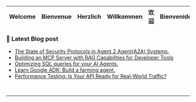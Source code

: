 
<!--[![@stentechy's Holopin board](https://holopin.me/stentechy)](https://holopin.io/@stentechy)-->

<!--[![sten's GitHub | Languages](https://stats.quine.sh/sten/languages-over-time?theme=dark)](https://quine.sh?utm_source=widgets&utm_campaign=sten)-->

<!-- <div align="center"> -->

<!----[![Typing SVG](https://readme-typing-svg.demolab.com/?lines=+_____Hi,+Welcome+🤗_____;)](https://git.io/typing-svg)-----!>
<!----[![Typing SVG](https://readme-typing-svg.demolab.com?font=consolas+Code&pause=1000&color=299F0C&width=435&lines=+_____Hi,+Welcome+🤗_____;)](https://git.io/typing-svg)-----!>

<table>
  <thead>
    <tr>
      <th>Welcome</th>
      <th>Bienvenue</th>
      <th>Herzlich</th>
      <th>Willkommen</th>
      <th>欢迎</th>
      <th>Bienvenidos</th>
      <th>स्वागत हे</th>
     </tr>
  </tbody>
</table>


<!--------</div><img src="https://media-exp1.licdn.com/dms/image/sync/C5627AQHQ-ugBoYmF7g/articleshare-shrink_800/0/1662151736890?e=1662764400&v=beta&t=MWBRF0h1sioCleaMQLRaVbsP2MeYZf3OtpQ9oiAgFzU" height=250px>------->



<!---<img src="https://c.tenor.com/a1iw8cAQKisAAAAC/dance-dance-moves.gif" width=150px  height=150px alt="please check your internet, you're missing something awesome">---!>
<!--------<img src="./mona-loading-dark.gif">----->


<!-- <br/>   -->
  
<!-- ![Top Langs](https://github-readme-stats.vercel.app/api/top-langs/?username=stenwire&theme=tokyonight) -->
 
<!-- <table>
  <thead>
        <div align="center">
         <a href="https://github.com/stenwire" target="_blank">
        <img src=https://img.shields.io/badge/github-%2324292e.svg?&style=for-the-badge&logo=github&logoColor=white alt=github style="margin-bottom: 5px;" />
        </a>
        <tr>
          <th colspan = "4">Connect with me  </th>
        </tr>
        <tr></tr>
        <tr>
          <td><a href="https://twitter.com/Sage_Sten" target="_blank">
          <img src=https://img.shields.io/badge/twitter-%2300acee.svg?&style=for-the-badge&logo=twitter&logoColor=white alt=twitter style="margin-bottom: 5px;" />
          </a></td>
          <td><a href="https://linkedin.com/in/stephen-nwankwo-9876b4196/" target="_blank">
          <img src=https://img.shields.io/badge/linkedin-%231E77B5.svg?&style=for-the-badge&logo=linkedin&logoColor=white alt=linkedin style="margin-bottom: 5px;" />
          </a></td>
          <td><a href="https://web.facebook.com/stephen.nwankwo.9809" target="_blank">
          <img src=https://img.shields.io/badge/facebook-%232E87FB.svg?&style=for-the-badge&logo=facebook&logoColor=white alt=facebook style="margin-bottom: 5px;" />
          </a></td>
          <td><a href="https://youtube.com/channel/UCdzktqr1HQMfgd3rj8XSGVw" target="_blank">
          <img src=https://img.shields.io/badge/youtube-%23EE4831.svg?&style=for-the-badge&logo=youtube&logoColor=white alt=youtube style="margin-bottom: 5px;" />
          </a></td>
        </div> 
        </tr>
  </tbody>
</table> -->

<!-- <br/>   -->


<!--!## Github Stats   -->
<!--![GitHub stats](https://github-readme-stats.vercel.app/api?username=stenwire&show_icons=true&theme=tokyonight) -->

<!--![![sten's GitHub | Stats](https://stats.quine.sh/sten/github?theme=dark)](https://quine.sh?utm_source=widgets&utm_campaign=sten) -->
<!-- <br/>   -->

<!--! <div align="center">
<img src="https://komarev.com/ghpvc/?username=stenwire&&style=flat-square" align="center" />
</div>  -->
  
<!-- </div> -->

<!-- <br/>   -->
  
### 🚨 Latest Blog post
<!-- BLOG-POST-LIST:START -->
- [The State of Security Protocols in Agent 2 Agent&lpar;A2A&rpar; Systems.](https://dev.to/sten/the-state-of-security-protocols-in-agent-2-agenta2a-systems-29km)
- [Building an MCP Server with RAG Capabilities for Developer Tools](https://dev.to/sten/building-an-mcp-server-with-rag-capabilities-for-developer-tools-17g8)
- [Optimizing SQL queries for your AI Agents.](https://dev.to/sten/optimizing-sql-queries-for-your-ai-agents-41dj)
- [Learn Google ADK: Build a farming agent.](https://dev.to/sten/learn-google-agent-adk-build-a-farming-agent-pc8)
- [Performance Testing: Is Your API Ready for Real-World Traffic?](https://dev.to/sten/performance-testing-is-your-api-ready-for-real-world-traffic-4e9p)
<!-- BLOG-POST-LIST:END -->


<br />

----

